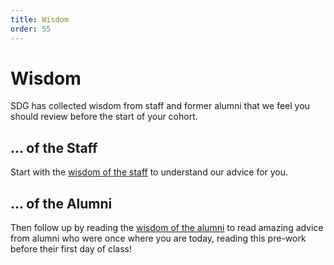 ```yaml
---
title: Wisdom
order: 55
---
```


# Wisdom

SDG has collected wisdom from staff and former alumni that we feel you should
review before the start of your cohort.

## ... of the Staff

Start with the
[wisdom of the staff](/lessons/misc-keys-to-student-success/wisdom-of-the-staff)
to understand our advice for you.

## ... of the Alumni

Then follow up by reading the
[wisdom of the alumni](/lessons/misc-keys-to-student-success/wisdom-of-the-alumni)
to read amazing advice from alumni who were once where you are today, reading
this pre-work before their first day of class!
